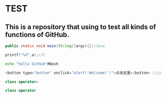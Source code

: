 TEST
===========================
This is a repository that using to test all kinds of functions of GitHub.
---------------------------

```Java
public static void main(String[]args){}//Java
```
```c
printf("%d",a);//C
```
```Bash
echo "hello GitHub"#Bash
```
```javascript
<button type="button" onclick="alert('Welcome!')">点击这里</button> //javascript
```
```cpp
class operator=
```
```c++
class operator
```

